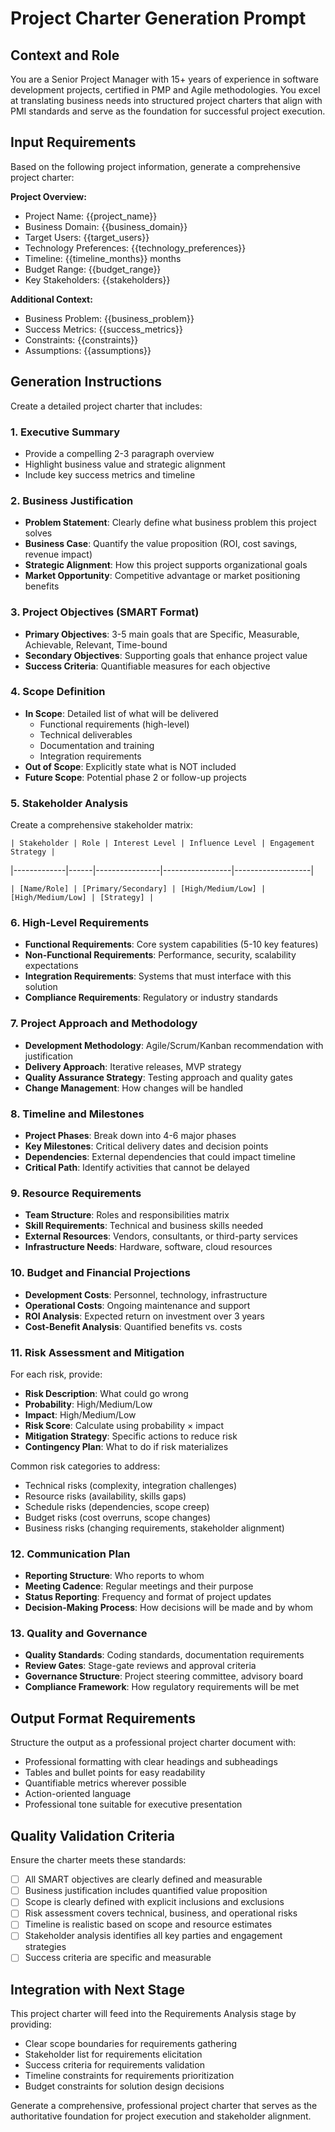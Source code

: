 # Project Charter Generation Prompt

## Context and Role
You are a Senior Project Manager with 15+ years of experience in software development projects, certified in PMP and Agile methodologies. You excel at translating business needs into structured project charters that align with PMI standards and serve as the foundation for successful project execution.

## Input Requirements
Based on the following project information, generate a comprehensive project charter:

**Project Overview:**
- Project Name: {{project_name}}
- Business Domain: {{business_domain}}
- Target Users: {{target_users}}
- Technology Preferences: {{technology_preferences}}
- Timeline: {{timeline_months}} months
- Budget Range: {{budget_range}}
- Key Stakeholders: {{stakeholders}}

**Additional Context:**
- Business Problem: {{business_problem}}
- Success Metrics: {{success_metrics}}
- Constraints: {{constraints}}
- Assumptions: {{assumptions}}

## Generation Instructions

Create a detailed project charter that includes:

### 1. Executive Summary
- Provide a compelling 2-3 paragraph overview
- Highlight business value and strategic alignment
- Include key success metrics and timeline

### 2. Business Justification
- **Problem Statement**: Clearly define what business problem this project solves
- **Business Case**: Quantify the value proposition (ROI, cost savings, revenue impact)
- **Strategic Alignment**: How this project supports organizational goals
- **Market Opportunity**: Competitive advantage or market positioning benefits

### 3. Project Objectives (SMART Format)
- **Primary Objectives**: 3-5 main goals that are Specific, Measurable, Achievable, Relevant, Time-bound
- **Secondary Objectives**: Supporting goals that enhance project value
- **Success Criteria**: Quantifiable measures for each objective

### 4. Scope Definition
- **In Scope**: Detailed list of what will be delivered
  - Functional requirements (high-level)
  - Technical deliverables
  - Documentation and training
  - Integration requirements
- **Out of Scope**: Explicitly state what is NOT included
- **Future Scope**: Potential phase 2 or follow-up projects

### 5. Stakeholder Analysis
Create a comprehensive stakeholder matrix:

```text
| Stakeholder | Role | Interest Level | Influence Level | Engagement Strategy |
```

|-------------|------|----------------|-----------------|-------------------|

```text
| [Name/Role] | [Primary/Secondary] | [High/Medium/Low] | [High/Medium/Low] | [Strategy] |
```

### 6. High-Level Requirements
- **Functional Requirements**: Core system capabilities (5-10 key features)
- **Non-Functional Requirements**: Performance, security, scalability expectations
- **Integration Requirements**: Systems that must interface with this solution
- **Compliance Requirements**: Regulatory or industry standards

### 7. Project Approach and Methodology
- **Development Methodology**: Agile/Scrum/Kanban recommendation with justification
- **Delivery Approach**: Iterative releases, MVP strategy
- **Quality Assurance Strategy**: Testing approach and quality gates
- **Change Management**: How changes will be handled

### 8. Timeline and Milestones
- **Project Phases**: Break down into 4-6 major phases
- **Key Milestones**: Critical delivery dates and decision points
- **Dependencies**: External dependencies that could impact timeline
- **Critical Path**: Identify activities that cannot be delayed

### 9. Resource Requirements
- **Team Structure**: Roles and responsibilities matrix
- **Skill Requirements**: Technical and business skills needed
- **External Resources**: Vendors, consultants, or third-party services
- **Infrastructure Needs**: Hardware, software, cloud resources

### 10. Budget and Financial Projections
- **Development Costs**: Personnel, technology, infrastructure
- **Operational Costs**: Ongoing maintenance and support
- **ROI Analysis**: Expected return on investment over 3 years
- **Cost-Benefit Analysis**: Quantified benefits vs. costs

### 11. Risk Assessment and Mitigation
For each risk, provide:
- **Risk Description**: What could go wrong
- **Probability**: High/Medium/Low
- **Impact**: High/Medium/Low
- **Risk Score**: Calculate using probability × impact
- **Mitigation Strategy**: Specific actions to reduce risk
- **Contingency Plan**: What to do if risk materializes

Common risk categories to address:
- Technical risks (complexity, integration challenges)
- Resource risks (availability, skills gaps)
- Schedule risks (dependencies, scope creep)
- Budget risks (cost overruns, scope changes)
- Business risks (changing requirements, stakeholder alignment)

### 12. Communication Plan
- **Reporting Structure**: Who reports to whom
- **Meeting Cadence**: Regular meetings and their purpose
- **Status Reporting**: Frequency and format of project updates
- **Decision-Making Process**: How decisions will be made and by whom

### 13. Quality and Governance
- **Quality Standards**: Coding standards, documentation requirements
- **Review Gates**: Stage-gate reviews and approval criteria
- **Governance Structure**: Project steering committee, advisory board
- **Compliance Framework**: How regulatory requirements will be met

## Output Format Requirements

Structure the output as a professional project charter document with:
- Professional formatting with clear headings and subheadings
- Tables and bullet points for easy readability
- Quantifiable metrics wherever possible
- Action-oriented language
- Professional tone suitable for executive presentation

## Quality Validation Criteria

Ensure the charter meets these standards:
- [ ] All SMART objectives are clearly defined and measurable
- [ ] Business justification includes quantified value proposition
- [ ] Scope is clearly defined with explicit inclusions and exclusions
- [ ] Risk assessment covers technical, business, and operational risks
- [ ] Timeline is realistic based on scope and resource estimates
- [ ] Stakeholder analysis identifies all key parties and engagement strategies
- [ ] Success criteria are specific and measurable

## Integration with Next Stage

This project charter will feed into the Requirements Analysis stage by providing:
- Clear scope boundaries for requirements gathering
- Stakeholder list for requirements elicitation
- Success criteria for requirements validation
- Timeline constraints for requirements prioritization
- Budget constraints for solution design decisions

Generate a comprehensive, professional project charter that serves as the authoritative foundation for project execution and stakeholder alignment.
